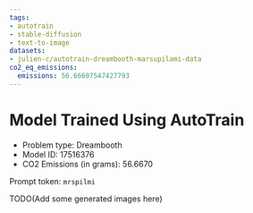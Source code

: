 ```yaml
---
tags:
- autotrain
- stable-diffusion
- text-to-image
datasets:
- julien-c/autotrain-dreambooth-marsupilami-data
co2_eq_emissions:
  emissions: 56.66697547427793
---
```


# Model Trained Using AutoTrain

- Problem type: Dreambooth
- Model ID: 17516376
- CO2 Emissions (in grams): 56.6670

Prompt token: `mrspilmi`

TODO(Add some generated images here)